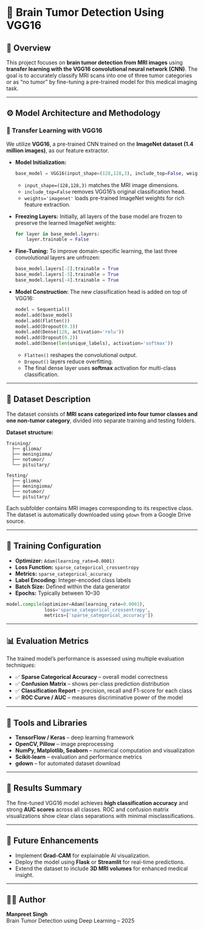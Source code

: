 # 🧠 Brain Tumor Detection Using VGG16

## 📘 Overview
This project focuses on **brain tumor detection from MRI images** using **transfer learning with the VGG16 convolutional neural network (CNN)**. The goal is to accurately classify MRI scans into one of three tumor categories or as “no tumor” by fine-tuning a pre-trained model for this medical imaging task.

---

## ⚙️ Model Architecture and Methodology

### 🔹 Transfer Learning with VGG16
We utilize **VGG16**, a pre-trained CNN trained on the **ImageNet dataset (1.4 million images)**, as our feature extractor.

- **Model Initialization:**
  ```python
  base_model = VGG16(input_shape=(128,128,3), include_top=False, weights='imagenet')
  ```
  - `input_shape=(128,128,3)` matches the MRI image dimensions.
  - `include_top=False` removes VGG16’s original classification head.
  - `weights='imagenet'` loads pre-trained ImageNet weights for rich feature extraction.

- **Freezing Layers:**
  Initially, all layers of the base model are frozen to preserve the learned ImageNet weights:
  ```python
  for layer in base_model.layers:
      layer.trainable = False
  ```

- **Fine-Tuning:**
  To improve domain-specific learning, the last three convolutional layers are unfrozen:
  ```python
  base_model.layers[-2].trainable = True
  base_model.layers[-3].trainable = True
  base_model.layers[-4].trainable = True
  ```

- **Model Construction:**
  The new classification head is added on top of VGG16:
  ```python
  model = Sequential()
  model.add(base_model)
  model.add(Flatten())
  model.add(Dropout(0.3))
  model.add(Dense(128, activation='relu'))
  model.add(Dropout(0.2))
  model.add(Dense(len(unique_labels), activation='softmax'))
  ```
  - `Flatten()` reshapes the convolutional output.
  - `Dropout()` layers reduce overfitting.
  - The final dense layer uses **softmax** activation for multi-class classification.

---

## 🧩 Dataset Description
The dataset consists of **MRI scans categorized into four tumor classes and one non-tumor category**, divided into separate training and testing folders.

**Dataset structure:**
```
Training/
  ├── glioma/
  ├── meningioma/
  ├── notumor/
  └── pituitary/

Testing/
  ├── glioma/
  ├── meningioma/
  ├── notumor/
  └── pituitary/
```
Each subfolder contains MRI images corresponding to its respective class. The dataset is automatically downloaded using `gdown` from a Google Drive source.

---

## 🧠 Training Configuration
- **Optimizer:** `Adam(learning_rate=0.0001)`
- **Loss Function:** `sparse_categorical_crossentropy`
- **Metrics:** `sparse_categorical_accuracy`
- **Label Encoding:** Integer-encoded class labels
- **Batch Size:** Defined within the data generator
- **Epochs:** Typically between 10–30

```python
model.compile(optimizer=Adam(learning_rate=0.0001),
              loss='sparse_categorical_crossentropy',
              metrics=['sparse_categorical_accuracy'])
```

---

## 📊 Evaluation Metrics
The trained model’s performance is assessed using multiple evaluation techniques:

- ✅ **Sparse Categorical Accuracy** – overall model correctness
- ✅ **Confusion Matrix** – shows per-class prediction distribution
- ✅ **Classification Report** – precision, recall and F1-score for each class
- ✅ **ROC Curve / AUC** – measures discriminative power of the model


---

## 🧰 Tools and Libraries
- **TensorFlow / Keras** – deep learning framework
- **OpenCV, Pillow** – image preprocessing
- **NumPy, Matplotlib, Seaborn** – numerical computation and visualization
- **Scikit-learn** – evaluation and performance metrics
- **gdown** – for automated dataset download

---

## 🚀 Results Summary
The fine-tuned VGG16 model achieves **high classification accuracy** and strong **AUC scores** across all classes. ROC and confusion matrix visualizations show clear class separations with minimal misclassifications.


---

## 🔮 Future Enhancements
- Implement **Grad-CAM** for explainable AI visualization.
- Deploy the model using **Flask** or **Streamlit** for real-time predictions.
- Extend the dataset to include **3D MRI volumes** for enhanced medical insight.

---

## 👨‍💻 Author
**Manpreet Singh**  
Brain Tumor Detection using Deep Learning – 2025

